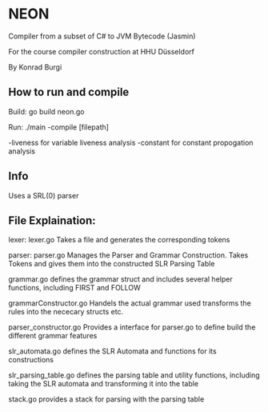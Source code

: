 # NEON
Compiler from a subset of C# to JVM Bytecode (Jasmin)

For the course compiler construction at HHU Düsseldorf

By Konrad Burgi


## How to run and compile
Build:
go build neon.go

Run:
./main -compile [filepath]

-liveness for variable liveness analysis
-constant for constant propogation analysis

## Info
Uses a SRL(0) parser

## File Explaination:
lexer:
lexer.go Takes a file and generates the corresponding tokens

parser:
parser.go Manages the Parser and Grammar Construction. Takes Tokens and gives them into the constructed SLR Parsing Table

grammar.go defines the grammar struct and includes several helper functions, including FIRST and FOLLOW

grammarConstructor.go Handels the actual grammar used transforms the rules into the nececary structs etc.

parser_constructor.go Provides a interface for parser.go to define build the different grammar features

slr_automata.go defines the SLR Automata and functions for its constructions

slr_parsing_table.go defines the parsing table and utility functions, including taking the SLR automata and transforming it into the table

stack.go provides a stack for parsing with the parsing table